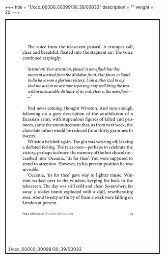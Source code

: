 +++
title = "1/ccc_00000_00099/30_39/00033"
description = ""
weight = 20
+++

<table style="border:2px solid black;max-width:800px;max-height:800px;" 
><tr><td>
<img class="center-fit-jpg"
src="/jpg_/out_jpg_1984__033.jpg">
1/ccc_00000_00099/30_39/00033
</img></td></tr></table>
